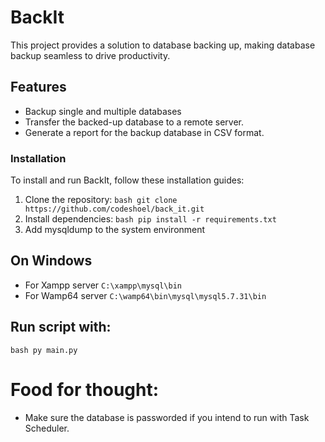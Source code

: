 # BackIt
This project provides a solution to database backing up, making database backup seamless to drive productivity.

## Features
-   Backup single and multiple databases
-   Transfer the backed-up database to a remote server.
-   Generate a report for the backup database in CSV format.

### Installation
To install and run BackIt, follow these installation guides:
1. Clone the repository:
```bash git clone https://github.com/codeshoel/back_it.git```
2. Install dependencies:
```bash pip install -r requirements.txt```
3. Add mysqldump to the system environment
## On Windows
-   For Xampp server
    ```C:\xampp\mysql\bin```
-   For Wamp64 server
    ```C:\wamp64\bin\mysql\mysql5.7.31\bin```
## Run script with:
```bash py main.py```

# Food for thought:
-   Make sure the database is passworded if you intend to run with Task Scheduler.






